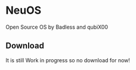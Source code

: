 # NeuOS
Open Source OS by Badless and qubiX00

## Download
It is still Work in progress so no download for now!
